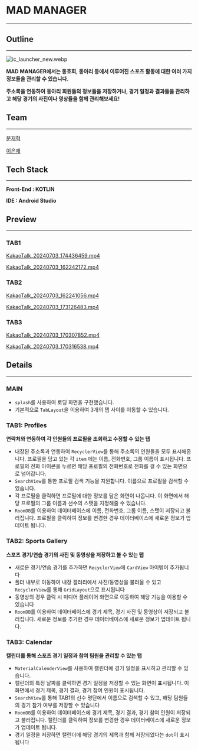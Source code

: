 # MAD MANAGER

---

## Outline

---

![ic_launcher_new.webp](https://prod-files-secure.s3.us-west-2.amazonaws.com/f6cb388f-3934-47d6-9928-26d2e10eb0fc/8808ed1a-bf1d-4dbe-907f-473ff51089ff/ic_launcher_new.webp)

**MAD MANAGER에서는 동호회, 동아리 등에서 이루어진 스포츠 활동에 대한 여러 가지 정보들을 관리할 수 있습니다.**

**주소록을 연동하여 동아리 회원들의 정보들을 저장하거나, 경기 일정과 결과들을 관리하고 해당 경기의 사진이나 영상들을 함께 관리해보세요!**

## Team

---

[문재혁](https://www.notion.so/33b18ac1964b4a479b065ad57798aa83?pvs=21)

[이은재](https://www.notion.so/9a7e8d03723a4ffa91e83d24d3ced928?pvs=21)

## Tech Stack

---

**Front-End : KOTLIN**

**IDE : Android Studio**

## Preview

---

### TAB1

[KakaoTalk_20240703_174436459.mp4](https://prod-files-secure.s3.us-west-2.amazonaws.com/f6cb388f-3934-47d6-9928-26d2e10eb0fc/60961290-3be6-4450-bc83-38ec6ebd0d74/KakaoTalk_20240703_174436459.mp4)

[KakaoTalk_20240703_162242172.mp4](https://prod-files-secure.s3.us-west-2.amazonaws.com/f6cb388f-3934-47d6-9928-26d2e10eb0fc/cea8b25f-8ee2-49a9-88c9-89befd719f19/KakaoTalk_20240703_162242172.mp4)

### TAB2

[KakaoTalk_20240703_162241056.mp4](https://prod-files-secure.s3.us-west-2.amazonaws.com/f6cb388f-3934-47d6-9928-26d2e10eb0fc/f0e98f20-1825-4933-b5da-8d57bf1ee090/KakaoTalk_20240703_162241056.mp4)

[KakaoTalk_20240703_173126483.mp4](https://prod-files-secure.s3.us-west-2.amazonaws.com/f6cb388f-3934-47d6-9928-26d2e10eb0fc/b279942e-5027-4e43-9fba-22c5d3091793/KakaoTalk_20240703_173126483.mp4)

### TAB3

[KakaoTalk_20240703_170307852.mp4](https://prod-files-secure.s3.us-west-2.amazonaws.com/f6cb388f-3934-47d6-9928-26d2e10eb0fc/8d0f5d2e-1325-4948-a60e-821e8a39c99a/KakaoTalk_20240703_170307852.mp4)

[KakaoTalk_20240703_170316538.mp4](https://prod-files-secure.s3.us-west-2.amazonaws.com/f6cb388f-3934-47d6-9928-26d2e10eb0fc/012284e6-49a9-4d33-bc83-0a347fe3e714/KakaoTalk_20240703_170316538.mp4)

## Details

---

### MAIN

- `splash`를 사용하여 로딩 화면을 구현했습니다.
- 기본적으로 `TabLayout`을 이용하여 3개의 탭 사이를 이동할 수 있습니다.

### TAB1: Profiles

**연락처와 연동하여 각 인원들의 프로필을 조회하고 수정할 수 있는 탭**

- 내장된 주소록과 연동하여 `RecyclerView`를 통해 주소록의 인원들을 모두 표시해줍니다. 프로필을 담고 있는 각 `item` 에는 이름, 전화번호, 그룹 이름이 표시됩니다. 프로필의 전화 아이콘을 누르면 해당 프로필의 전화번호로 전화를 걸 수 있는 화면으로 넘어갑니다.
- `SearchView`를 통한 프로필 검색 기능을 지원합니다. 이름으로 프로필을 검색할 수 있습니다.
- 각 프로필을 클릭하면 프로필에 대한 정보를 담은 화면이 나옵니다. 이 화면에서 해당 프로필의 그룹 이름과 선수의 스탯을 지정해줄 수 있습니다.
- `RoomDB`를 이용하여 데이터베이스에 이름, 전화번호, 그룹 이름, 스탯이 저장되고 불러집니다. 프로필을 클릭하여 정보를 변경한 경우 데이터베이스에 새로운 정보가 업데이트 됩니다.

### TAB2: Sports Gallery

**스포츠 경기/연습 경기의 사진 및 동영상을 저장하고 볼 수 있는 탭**

- 새로운 경기/연습 경기를 추가하면 `RecyclerView`에 `CardView` 아이템이 추가됩니다
- 폴더 내부로 이동하여 내장 갤러리에서 사진/동영상을 불러올 수 있고 `RecyclerView`를 통해 `GridLayout`으로 표시됩니다
- 동영상의 경우 클릭 시 미디어 플레이어 화면으로 이동하여 해당 기능을 이용할 수 있습니다
- `RoomDB`를 이용하여 데이터베이스에 경기 제목, 경기 사진 및 동영상이 저장되고 불러집니다. 새로운 정보를 추가한 경우 데이터베이스에 새로운 정보가 업데이트 됩니다.

### TAB3: Calendar

**캘린더를 통해 스포츠 경기 일정과 참여 팀원을 관리할 수 있는 탭**

- `MaterialCalenderView`를 사용하여 캘린더에 경기 일정을 표시하고 관리할 수 있습니다.
- 캘린더의 특정 날짜를 클릭하면 경기 일정을 저장할 수 있는 화면이 표시됩니다. 이 화면에서 경기 제목, 경기 결과, 경기 참여 인원이 표시됩니다.
- `SearchView`를 통해 TAB1의 선수 명단에서 이름으로 검색할 수 있고, 해당 팀원들의 경기 참가 여부를 저장할 수 있습니다
- `RoomDB`를 이용하여 데이터베이스에 경기 제목, 경기 결과, 경기 참여 인원이 저장되고 불러집니다. 캘린더를 클릭하여 정보를 변경한 경우 데이터베이스에 새로운 정보가 업데이트 됩니다.
- 경기 일정을 저장하면 캘린더에 해당 경기의 제목과 함께 저장되었다는 `dot`이 표시됩니다
